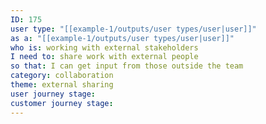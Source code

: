```yaml
---
ID: 175
user type: "[[example-1/outputs/user types/user|user]]"
as a: "[[example-1/outputs/user types/user|user]]"
who is: working with external stakeholders
I need to: share work with external people
so that: I can get input from those outside the team
category: collaboration
theme: external sharing
user journey stage:
customer journey stage:
---
```

